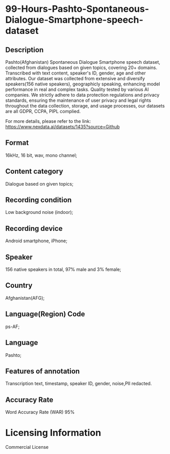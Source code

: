 # 99-Hours-Pashto-Spontaneous-Dialogue-Smartphone-speech-dataset

## Description
Pashto(Afghanistan) Spontaneous Dialogue Smartphone speech dataset, collected from dialogues based on given topics, covering 20+ domains. Transcribed with text content, speaker's ID, gender, age and other attributes. Our dataset was collected from extensive and diversify speakers(156 native speakers), geographicly speaking, enhancing model performance in real and complex tasks. Quality tested by various AI companies. We strictly adhere to data protection regulations and privacy standards, ensuring the maintenance of user privacy and legal rights throughout the data collection, storage, and usage processes, our datasets are all GDPR, CCPA, PIPL complied.

For more details, please refer to the link: https://www.nexdata.ai/datasets/1435?source=Github


## Format
16kHz, 16 bit, wav, mono channel;
## Content category
Dialogue based on given topics;
## Recording condition
Low background noise (indoor);
## Recording device
Android smartphone, iPhone;
## Speaker
156 native speakers in total, 97% male and 3% female;
## Country
Afghanistan(AFG);
## Language(Region) Code
ps-AF;
## Language
Pashto;
## Features of annotation
Transcription text, timestamp, speaker ID, gender, noise,PII redacted.
## Accuracy Rate
Word Accuracy Rate (WAR) 95%
# Licensing Information
Commercial License
